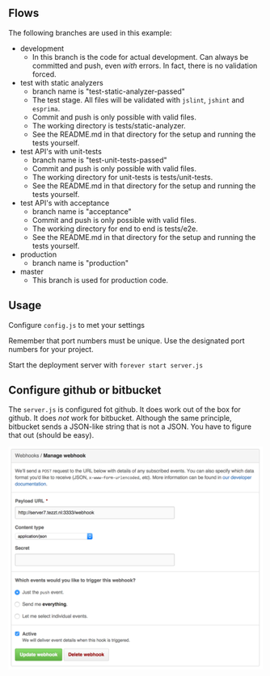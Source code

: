 
## Flows
The following branches are used in this example:
* development
  * In this branch is the code for actual development. Can always be committed and push, even _with_ errors. In fact, there is no validation forced.
* test with static analyzers
  * branch name is "test-static-analyzer-passed"
  * The test stage. All files will be validated with `jslint`, `jshint` and `esprima`.
  * Commit and push is only possible with valid files.
  * The working directory is tests/static-analyzer.
  * See the README.md in that directory for the setup and running the tests yourself.
* test API's with unit-tests
  * branch name is "test-unit-tests-passed"
  * Commit and push is only possible with valid files.
  * The working directory for unit-tests is tests/unit-tests.
  * See the README.md in that directory for the setup and running the tests yourself.
* test API's with acceptance
  * branch name is "acceptance"
  * Commit and push is only possible with valid files.
  * The working directory for end to end is tests/e2e.
  * See the README.md in that directory for the setup and running the tests yourself.
* production
  * branch name is "production"
* master
  * This branch is used for production code.

## Usage
Configure `config.js` to met your settings

Remember that port numbers must be unique. Use the designated port numbers for your project.

Start the deployment server with `forever start server.js`

## Configure github or bitbucket
The `server.js` is configured fot github. It does work out of the box for github. It does _not_ work for bitbucket. Although the same principle, bitbucket sends a JSON-like string that is not a JSON. You have to figure that out (should be easy).


![Github web configuration](https://raw.githubusercontent.com/theotheu/hook-test/master/assets/github-webhooks.png)










